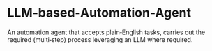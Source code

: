 # LLM-based-Automation-Agent
An automation agent that accepts plain‑English tasks, carries out the required (multi‑step) process leveraging an LLM where required.
